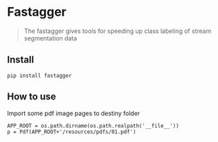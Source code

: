 # Fastagger
> The fastagger gives tools for speeding up class labeling of stream segmentation data


## Install

`pip install fastagger`

## How to use

Import some pdf image pages to destiny folder

```
APP_ROOT = os.path.dirname(os.path.realpath('__file__'))
p = Pdf(APP_ROOT+'/resources/pdfs/01.pdf')
```
